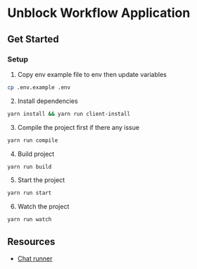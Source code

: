 # Unblock Workflow Application

## Get Started

### Setup

1. Copy env example file to env then update variables

```bash
cp .env.example .env
```

2. Install dependencies

```bash
yarn install && yarn run client-install
```

3. Compile the project first if there any issue

```bash
yarn run compile
```

4. Build project

```bash
yarn run build
```

5. Start the project

```bash
yarn run start
```

6. Watch the project

```bash
yarn run watch
```

## Resources

- [Chat runner](https://gitlab.com/tripetto/runners/chat)